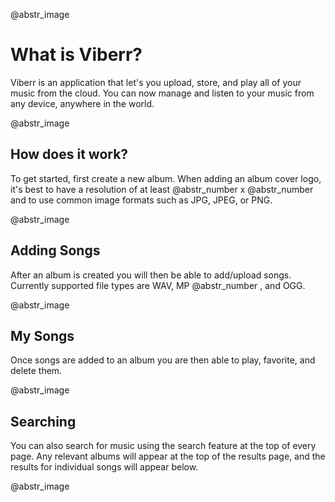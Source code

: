 @abstr_image 

# What is Viberr?

Viberr is an application that let's you upload, store, and play all of your music from the cloud. You can now manage and listen to your music from any device, anywhere in the world. 

@abstr_image 

## How does it work?

To get started, first create a new album. When adding an album cover logo, it's best to have a resolution of at least @abstr_number x @abstr_number and to use common image formats such as JPG, JPEG, or PNG.

@abstr_image 

## Adding Songs

After an album is created you will then be able to add/upload songs. Currently supported file types are WAV, MP @abstr_number , and OGG.

@abstr_image 

## My Songs

Once songs are added to an album you are then able to play, favorite, and delete them.

@abstr_image 

## Searching

You can also search for music using the search feature at the top of every page. Any relevant albums will appear at the top of the results page, and the results for individual songs will appear below. 

@abstr_image 
